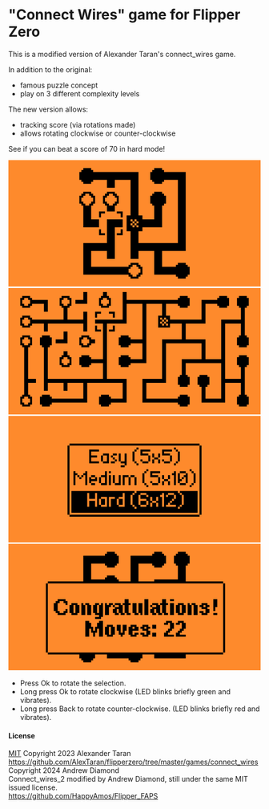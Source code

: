 # "Connect Wires" game for Flipper Zero

This is a modified version of Alexander Taran's connect_wires game.

In addition to the original:  

- famous puzzle concept
- play on 3 different complexity levels

The new version allows:  

- tracking score (via rotations made)
- allows rotating clockwise or counter-clockwise
  
See if you can beat a score of 70 in hard mode!  
  
![Easy mode](screenshots/1.png)
![Hard mode](screenshots/2.png)
![Mode selection screen](screenshots/3.png)
![Winning screen](screenshots/4.png)
  
- Press Ok to rotate the selection.  
- Long press Ok to rotate clockwise (LED blinks briefly green and vibrates).  
- Long press Back to rotate counter-clockwise. (LED blinks briefly red and vibrates).  

#### License
[MIT](LICENSE)
Copyright 2023 Alexander Taran  
https://github.com/AlexTaran/flipperzero/tree/master/games/connect_wires  
Copyright 2024 Andrew Diamond  
Connect_wires_2 modified by Andrew Diamond, still under the same MIT issued license.  
https://github.com/HappyAmos/Flipper_FAPS  


